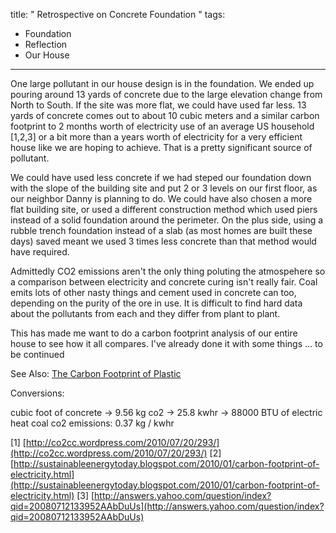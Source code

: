 title: " Retrospective on Concrete Foundation "
tags:
- Foundation
- Reflection
- Our House
---


One large pollutant in our house design is in the foundation. We ended up pouring around 13 yards of concrete due to the large elevation change from North to South. If the site was more flat, we could have used far less.  13 yards of concrete comes out to about 10 cubic meters and a similar carbon footprint to 2 months worth of electricity use of an average US household [1,2,3] or a bit more than a years worth of electricity for a very efficient house like we are hoping to achieve. That is a pretty significant source of pollutant.

We could have used less concrete if we had steped our foundation down with the slope of the building site and put 2 or 3 levels on our first floor, as our neighbor Danny is planning to do. We could have also chosen a more flat building site, or used a different construction method which used piers instead of a solid foundation around the perimeter. On the plus side, using a rubble trench foundation instead of a slab (as most homes are built these days) saved meant we used 3 times less concrete than that method would have required.

Admittedly CO2 emissions aren't the only thing poluting the atmospehere so a comparison between electricity and concrete curing isn't really fair. Coal emits lots of other nasty things and cement used in concrete can too, depending on the purity of the ore in use.  It is difficult to find hard data about the pollutants from each and they differ from plant to plant.

This has made me want to do a carbon footprint analysis of our entire house to see how it all compares. I've already done it with some things ... to be continued

See Also: [The Carbon Footprint of Plastic](/carbon-footprint-of-plastic/)

Conversions:

cubic foot of concrete &rarr; 9.56 kg co2 &rarr; 25.8 kwhr &rarr; 88000 BTU of electric heat
coal co2 emissions: 0.37 kg / kwhr

[1] [http://co2cc.wordpress.com/2010/07/20/293/](http://co2cc.wordpress.com/2010/07/20/293/)
[2] [http://sustainableenergytoday.blogspot.com/2010/01/carbon-footprint-of-electricity.html](http://sustainableenergytoday.blogspot.com/2010/01/carbon-footprint-of-electricity.html)
[3] [http://answers.yahoo.com/question/index?qid=20080712133952AAbDuUs](http://answers.yahoo.com/question/index?qid=20080712133952AAbDuUs)


